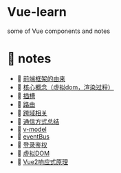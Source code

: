 <!--
 * @Author: luoxi
 * @LastEditTime: 2022-03-24 23:48:19
 * @LastEditors: your name
 * @Description: 
-->
# Vue-learn
some of Vue components and notes

# 📘 notes

- 📖 [前端框架的由来](./notes/前端框架的由来.md)  
- 📖 [核心概念（虚拟dom，渲染过程）](./notes/核心概念.md)  
- 📖 [插槽](./notes/插槽.md)  
- 📖 [路由](./notes/路由.md)  
- 📖 [跨域相关](./notes/跨域相关.md)  
- 📖 [通信方式总结](./notes/通信方式总结.md)  
- 📖 [v-model](./notes/v-model.md)  
- 📖 [eventBus](./notes/eventBus.md)  
- 📖 [登录鉴权](./user-demo/README.md)  
- 📖 [虚拟DOM](./notes/虚拟DOM.md)  
- 📖 [Vue2响应式原理](./notes/vue2响应式原理.md)  
